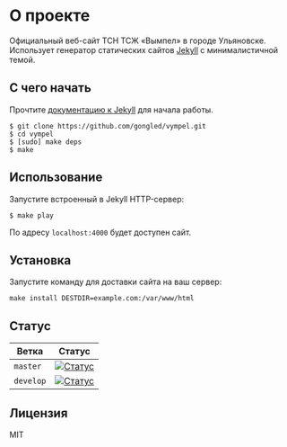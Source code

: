 # О проекте

Официальный веб-сайт ТСН ТСЖ «Вымпел» в городе Ульяновске. Использует
генератор статических сайтов [Jekyll](http://jekyllrb.com) с минималистичной темой.

## С чего начать

Прочтите [документацию к Jekyll](http://jekyllrb.com) для начала работы.

```
$ git clone https://github.com/gongled/vympel.git
$ cd vympel
$ [sudo] make deps
$ make
```

## Использование

Запустите встроенный в Jekyll HTTP-сервер:

```
$ make play
```

По адресу `localhost:4000` будет доступен сайт.

## Установка

Запустите команду для доставки сайта на ваш сервер:

```
make install DESTDIR=example.com:/var/www/html
```

## Статус

| Ветка | Статус |
|------------|--------|
| `master` | [![Статус](https://travis-ci.org/gongled/vympel.svg?branch=master)](https://travis-ci.org/gongled/vympel) |
| `develop` | [![Статус](https://travis-ci.org/gongled/vympel.svg?branch=develop)](https://travis-ci.org/gongled/vympel) |

## Лицензия

MIT
